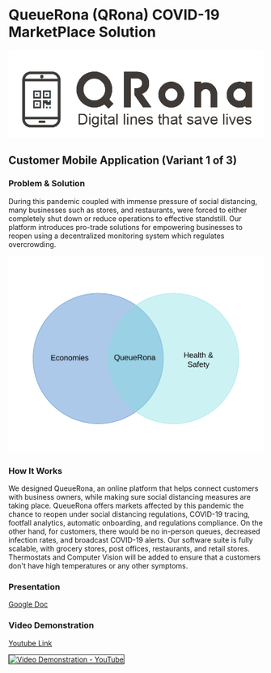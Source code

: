 # QueueRona (QRona) COVID-19 MarketPlace Solution

![Logo](./assets/logo.png)

## Customer Mobile Application (Variant 1 of 3)

### Problem & Solution

During this pandemic coupled with immense pressure of social distancing, many businesses such as stores, and restaurants, were forced to either completely shut down or reduce operations to effective standstill. Our platform introduces pro-trade solutions for empowering businesses to reopen using a decentralized monitoring system which regulates overcrowding.

![Venn Diagram](./assets/venn.png)

### How It Works

We designed QueueRona, an online platform that helps connect customers with business owners, while making sure social distancing measures are taking place. QueueRona offers markets affected by this pandemic the chance to reopen under social distancing regulations, COVID-19 tracing, footfall analytics, automatic onboarding, and regulations compliance. On the other hand, for customers, there would be no in-person queues, decreased infection rates, and broadcast COVID-19 alerts. Our software suite is fully scalable, with grocery stores, post offices, restaurants, and retail stores. Thermostats and Computer Vision will be added to ensure that a customers don't have high temperatures or any other symptoms.

### Presentation

[Google Doc](https://docs.google.com/presentation/d/1V7rKdhApVy4cM3EmOaQiirzUdQih0Qmc49NjfFjricg/edit?usp=sharing)

### Video Demonstration

[Youtube Link](https://www.youtube.com/watch?v=w_Q4tGMkQBY)

<a href="http://www.youtube.com/watch?feature=player_embedded&v=w_Q4tGMkQBY
" target="_blank"><img src="http://img.youtube.com/vi/w_Q4tGMkQBY/0.jpg" 
alt="Video Demonstration - YouTube" width="380px" height="300px" border="1" /></a>
